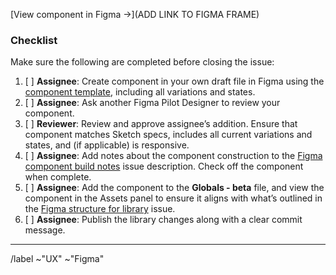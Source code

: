 <!--Add a short description of the component. If it’s helpful, add a checklist of variations
and states to the description so that a reviewer can be sure to cross reference everything
that has been completed.-->

<!--Make sure that “anyone with the link” can view.-->
[View component in Figma →](ADD LINK TO FIGMA FRAME)

### Checklist

Make sure the following are completed before closing the issue:

1. [ ] **Assignee**: Create component in your own draft file in Figma using the
[component template](https://www.figma.com/file/OmvFfWkqEsdGhXAND133ou/%5BComponent%5D),
including all variations and states.
1. [ ] **Assignee**: Ask another Figma Pilot Designer to review your component.
1. [ ] **Reviewer**: Review and approve assignee’s addition. Ensure that component
matches Sketch specs, includes all current variations and states, and (if applicable)
is responsive.
1. [ ] **Assignee**: Add notes about the component construction to the 
[Figma component build notes](https://gitlab.com/gitlab-org/gitlab-design/issues/778)
issue description. Check off the component when complete.
1. [ ] **Assignee**: Add the component to the **Globals - beta** file, and view
the component in the Assets panel to ensure it aligns with what’s outlined in the
[Figma structure for library](https://gitlab.com/gitlab-org/gitlab-design/issues/791) issue.
1. [ ] **Assignee**: Publish the library changes along with a clear commit message.

---

/label ~"UX" ~"Figma"
